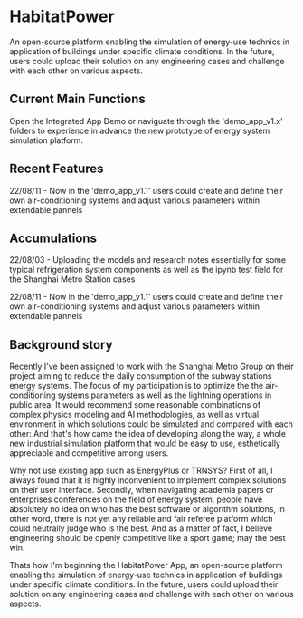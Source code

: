 # HabitatPower

An open-source platform enabling the simulation of energy-use technics in application of buildings under specific climate conditions.
In the future, users could upload their solution on any engineering cases and challenge with each other on various aspects.

## Current Main Functions

Open the Integrated App Demo or naviguate through the 'demo_app_v1.x' folders to experience in advance the new prototype of energy system simulation platform.

## Recent Features

22/08/11 - Now in the 'demo_app_v1.1' users could create and define their own air-conditioning systems and adjust various parameters within extendable pannels


## Accumulations

22/08/03 - Uploading the models and research notes essentially for some typical refrigeration system components as well as the ipynb test field for the Shanghai Metro Station cases

22/08/11 - Now in the 'demo_app_v1.1' users could create and define their own air-conditioning systems and adjust various parameters within extendable pannels

## Background story

Recently I've been assigned to work with the Shanghai Metro Group on their project aiming to reduce the daily consumption 
of the subway stations energy systems. The focus of my participation is to optimize the the air-conditioning systems parameters 
as well as the lightning operations in public area.
It would recommend some reasonable combinations of complex physics modeling and AI methodologies, 
as well as virtual environment in which solutions could be simulated and compared with each other: 
And that's how came the idea of developing along the way, a whole new industrial simulation platform that would be easy to use, 
esthetically appreciable and competitive among users.

Why not use existing app such as EnergyPlus or TRNSYS? First of all, 
I always found that it is highly inconvenient to implement complex solutions on their user interface. Secondly, 
when navigating academia papers or enterprises conferences on the field of energy system, 
people have absolutely no idea on who has the best software or algorithm solutions, 
in other word, there is not yet any reliable and fair referee platform which could neutrally judge who is the best. And as a matter of fact, 
I believe engineering should be openly competitive like a sport game; may the best win.

Thats how I'm beginning the HabitatPower App, an open-source platform enabling the simulation of energy-use technics in application of 
buildings under specific climate conditions.
In the future, users could upload their solution on any engineering cases and challenge with each other on various aspects.
